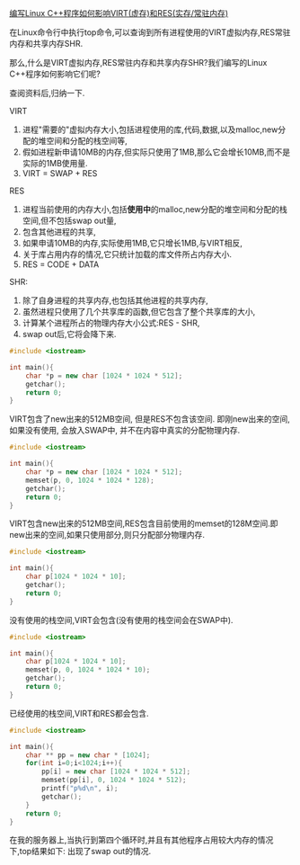 [编写Linux C++程序如何影响VIRT(虚存)和RES(实存/常驻内存)](http://blog.csdn.net/huyiyang2010/article/details/7815491)

在Linux命令行中执行top命令,可以查询到所有进程使用的VIRT虚拟内存,RES常驻内存和共享内存SHR.

那么,什么是VIRT虚拟内存,RES常驻内存和共享内存SHR?我们编写的Linux C++程序如何影响它们呢?

查阅资料后,归纳一下.

VIRT

1. 进程"需要的"虚拟内存大小,包括进程使用的库,代码,数据,以及malloc,new分配的堆空间和分配的栈空间等,
2. 假如进程新申请10MB的内存,但实际只使用了1MB,那么它会增长10MB,而不是实际的1MB使用量.
3. VIRT = SWAP + RES

RES

1. 进程当前使用的内存大小,包括**使用中**的malloc,new分配的堆空间和分配的栈空间,但不包括swap out量,
2. 包含其他进程的共享,
3. 如果申请10MB的内存,实际使用1MB,它只增长1MB,与VIRT相反,
4. 关于库占用内存的情况,它只统计加载的库文件所占内存大小.
5. RES = CODE + DATA

SHR:

1. 除了自身进程的共享内存,也包括其他进程的共享内存,
2. 虽然进程只使用了几个共享库的函数,但它包含了整个共享库的大小,
3. 计算某个进程所占的物理内存大小公式:RES - SHR,
4. swap out后,它将会降下来.


```C++
#include <iostream>

int main(){
	char *p = new char [1024 * 1024 * 512];
	getchar();
	return 0;
}
```
VIRT包含了new出来的512MB空间, 但是RES不包含该空间.
即刚new出来的空间, 如果没有使用, 会放入SWAP中, 并不在内容中真实的分配物理内存.


```C++
#include <iostream>

int main(){
	char *p = new char [1024 * 1024 * 512];
	memset(p, 0, 1024 * 1024 * 128);
	getchar();
	return 0;
}
```
VIRT包含new出来的512MB空间,RES包含目前使用的memset的128M空间.即new出来的空间,如果只使用部分,则只分配部分物理内存.


```C++
#include <iostream>

int main(){
	char p[1024 * 1024 * 10];
	getchar();
	return 0;
}
```
没有使用的栈空间,VIRT会包含(没有使用的栈空间会在SWAP中).


```C++
#include <iostream>

int main(){
	char p[1024 * 1024 * 10];
	memset(p, 0, 1024 * 1024 * 10);
	getchar();
	return 0;
}
```
已经使用的栈空间,VIRT和RES都会包含.


```C++
#include <iostream>

int main(){
	char ** pp = new char * [1024];
	for(int i=0;i<1024;i++){
		pp[i] = new char [1024 * 1024 * 512];
		memset(pp[i], 0, 1024 * 1024 * 512);
		printf("p%d\n", i);
		getchar();
	}
	return 0;
}
```
在我的服务器上,当执行到第四个循环时,并且有其他程序占用较大内存的情况下,top结果如下:
出现了swap out的情况.

